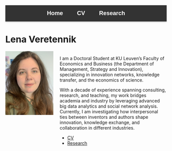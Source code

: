 
<!-- Menu Ribbon -->
<nav style="background-color: #333; box-shadow: 0 2px 4px rgba(0, 0, 0, 0.2); padding: 15px 0; text-align: center;">
  <a href="/veretennik_lena/index.md" style="color: white; text-decoration: none; margin: 0 20px; font-size: 18px; font-family: Arial, sans-serif; font-weight: 600;">Home</a>
  <a href="/veretennik_lena/cv_veretennik_2024.pdf" style="color: white; text-decoration: none; margin: 0 20px; font-size: 18px; font-family: Arial, sans-serif; font-weight: 600;">CV</a>
  <a href="/veretennik_lena/research.html" style="color: white; text-decoration: none; margin: 0 20px; font-size: 18px; font-family: Arial, sans-serif; font-weight: 600;">Research</a>
</nav>


# Lena Veretennik

<div style="display: flex; align-items: flex-start; margin-top: 20px;">
  <img src="./photo_cv.jpg" alt="Lena Veretennik" style="width: 150px; height: auto; margin-right: 20px;">
  <div>
    <p>
      I am a Doctoral Student at KU Leuven’s Faculty of Economics and Business (the Department of Management, Strategy and Innovation), specializing in innovation networks, knowledge transfer, and the economics of science.
    </p>
    <p>
      With a decade of experience spanning consulting, research, and teaching, my work bridges academia and industry by leveraging advanced big data analytics and social network analysis. Currently, I am investigating how interpersonal ties between inventors and authors shape innovation, knowledge exchange, and collaboration in different industries.
    </p>
    <ul>
      <li><a href="./cv_veretennik_2024.pdf">CV</a></li>
      <li><a href="./research.html">Research</a></li>
    </ul>
  </div>
</div>

